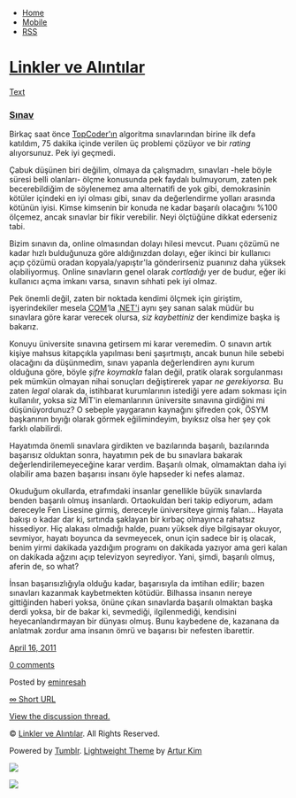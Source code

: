-   [Home](/)
-   [Mobile](/mobile)
-   [RSS](http://eminresah.tumblr.com/rss)

[Linkler ve Alıntılar](/)
=========================

[Text](http://eminresah.tumblr.com/post/4667170188/s-nav)

### [Sınav](http://eminresah.tumblr.com/post/4667170188/s-nav)

Birkaç saat önce [TopCoder'ın](http://topcoder.com) algoritma
sınavlarından birine ilk defa katıldım, 75 dakika içinde verilen üç
problemi çözüyor ve bir *rating* alıyorsunuz. Pek iyi geçmedi.

Çabuk düşünen biri değilim, olmaya da çalışmadım, sınavları -hele böyle
süresi belli olanları- ölçme konusunda pek faydalı bulmuyorum, zaten pek
becerebildiğim de söylenemez ama alternatifi de yok gibi, demokrasinin
kötüler içindeki en iyi olması gibi, sınav da değerlendirme yolları
arasında kötünün iyisi. Kimse kimsenin bir konuda ne kadar başarılı
olacağını %100 ölçemez, ancak sınavlar bir fikir verebilir. Neyi
ölçtüğüne dikkat ederseniz tabi.

Bizim sınavın da, online olmasından dolayı hilesi mevcut. Puanı çözümü
ne kadar hızlı bulduğunuza göre aldığınızdan dolayı, eğer ikinci bir
kullanıcı açıp çözümü oradan kopyala/yapıştır'la gönderirseniz puanınız
daha yüksek olabiliyormuş. Online sınavların genel olarak *cortladığı*
yer de budur, eğer iki kullanıcı açma imkanı varsa, sınavın sıhhati pek
iyi olmaz.

Pek önemli değil, zaten bir noktada kendimi ölçmek için giriştim,
işyerindekiler mesela
[COM](http://en.wikipedia.org/wiki/Component_Object_Model)‘la
[.NET'i](http://tr.wikipedia.org/wiki/.NET_Framework) aynı şey sanan
salak müdür bu sınavlara göre karar verecek olursa, *siz kaybettiniz*
der kendimize başka iş bakarız.

Konuyu üniversite sınavına getirsem mi karar veremedim. O sınavın artık
kişiye mahsus kitapçıkla yapılması beni şaşırtmıştı, ancak bunun hile
sebebi olacağını da düşünmedim, sınavı yapanla değerlendiren aynı kurum
olduğuna göre, böyle *şifre koymakla* falan değil, pratik olarak
sorgulanması pek mümkün olmayan nihai sonuçları değiştirerek yapar *ne
gerekiyorsa.* Bu zaten *legal* olarak da, istihbarat kurumlarının
istediği yere adam sokması için kullanılır, yoksa siz MİT'in
elemanlarının üniversite sınavına girdiğini mi düşünüyordunuz? O sebeple
yaygaranın kaynağını şifreden çok, ÖSYM başkanının bıyığı olarak görmek
eğilimindeyim, bıyıksız olsa her şey çok farklı olabilirdi.

Hayatımda önemli sınavlara girdikten ve bazılarında başarılı,
bazılarında başarısız olduktan sonra, hayatımın pek de bu sınavlara
bakarak değerlendirilemeyeceğine karar verdim. Başarılı olmak,
olmamaktan daha iyi olabilir ama bazen başarısı insanı öyle hapseder ki
nefes alamaz.

Okuduğum okullarda, etrafımdaki insanlar genellikle büyük sınavlarda
benden başarılı olmuş insanlardı. Ortaokuldan beri takip ediyorum, adam
dereceyle Fen Lisesine girmiş, dereceyle üniversiteye girmiş falan…
Hayata bakışı o kadar dar ki, sırtında şaklayan bir kırbaç olmayınca
rahatsız hissediyor. Hiç alakası olmadığı halde, puanı yüksek diye
bilgisayar okuyor, sevmiyor, hayatı boyunca da sevmeyecek, onun için
sadece bir iş olacak, benim yirmi dakikada yazdığım programı on dakikada
yazıyor ama geri kalan on dakikada ağzını açıp televizyon seyrediyor.
Yani, şimdi, başarılı olmuş, aferin de, so what?

İnsan başarısızlığıyla olduğu kadar, başarısıyla da imtihan edilir;
bazen sınavları kazanmak kaybetmekten kötüdür. Bilhassa insanın nereye
gittiğinden haberi yoksa, önüne çıkan sınavlarda başarılı olmaktan başka
derdi yoksa, bir de bakar ki, sevmediği, ilgilenmediği, kendisini
heyecanlandırmayan bir dünyası olmuş. Bunu kaybedene de, kazanana da
anlatmak zordur ama insanın ömrü ve başarısı bir nefesten ibarettir.

[April 16, 2011](http://eminresah.tumblr.com/post/4667170188/s-nav)

[0
comments](http://eminresah.tumblr.com/post/4667170188/s-nav#disqus_thread)

Posted by [eminresah](http://eminresah.tumblr.com/)

[∞ Short URL](http://tmblr.co/ZWS1Oy4MBrsC)

[View the discussion thread.](http://erblog.disqus.com/?url=ref)

© [Linkler ve Alıntılar](/). All Rights Reserved.

Powered by [Tumblr](http://tumblr.com). [Lightweight
Theme](http://www.tumblr.com/theme/10820) by [Artur
Kim](http://arturkim.com)

![](https://px.srvcs.tumblr.com/impixu?T=1434918918&J=eyJ0eXBlIjoidXJsIiwidXJsIjoiaHR0cDpcL1wvZW1pbnJlc2FoLnR1bWJsci5jb21cL3Bvc3RcLzQ2NjcxNzAxODhcL3MtbmF2IiwicmVxdHlwZSI6MCwicm91dGUiOiJcL3Bvc3RcLzppZFwvOnN1bW1hcnkiLCJub3NjcmlwdCI6MX0=&U=BHALHPMKHO&K=3081a0bd47de9c3e7101562520cda3c94686a84f7cb3b0437e1dd5b18b7f2edd&R=)

![](https://px.srvcs.tumblr.com/impixu?T=1434918918&J=eyJ0eXBlIjoicG9zdCIsInVybCI6Imh0dHA6XC9cL2VtaW5yZXNhaC50dW1ibHIuY29tXC9wb3N0XC80NjY3MTcwMTg4XC9zLW5hdiIsInJlcXR5cGUiOjAsInJvdXRlIjoiXC9wb3N0XC86aWRcLzpzdW1tYXJ5IiwicG9zdHMiOlt7InBvc3RpZCI6IjQ2NjcxNzAxODgiLCJibG9naWQiOiIzNjQ4MDI4Iiwic291cmNlIjozM31dLCJub3NjcmlwdCI6MX0=&U=BLOMPNGGCC&K=b505618670e6d6a2105cdbeec76625fe417d0df15b925581c037d263d883c07f&R=)

